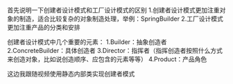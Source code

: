 首先说明一下创建者设计模式和工厂设计模式的区别
1.创建者设计模式更加注重对象的制造，适合比较复杂的对象制造处理，举例：SpringBuilder
2.工厂设计模式更加注重产品的分类和安排

创建者设计模式中几个重要的元素：
1.Builder：抽象创造者
2.ConcreteBuilder：具体创造者
3.Director：指挥者（指挥创造者按照什么方式来创造对象，比如说创造顺序、应包含的元素等等）
4.Product：产品角色

这边我跟随视频使用静态内部类实现创建者模式

